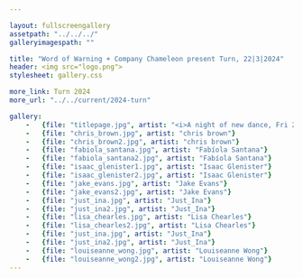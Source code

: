 ```yaml
---

layout: fullscreengallery
assetpath: "../../../"
galleryimagespath: ""

title: "Word of Warning + Company Chameleon present Turn, 22|3|2024"
header: <img src="logo.png">
stylesheet: gallery.css

more_link: Turn 2024
more_url: "../../current/2024-turn"

gallery:
    -   {file: "titlepage.jpg", artist: "<i>A night of new dance, Fri 22 Mar 2024</i> · Lisa Chearles by Burke Raby"}
    -   {file: "chris_brown.jpg", artist: "chris brown"}
    -   {file: "chris_brown2.jpg", artist: "chris brown"}
    -   {file: "fabiola_santana.jpg", artist: "Fabíola Santana"}
    -   {file: "fabiola_santana2.jpg", artist: "Fabíola Santana"}
    -   {file: "isaac_glenister1.jpg", artist: "Isaac Glenister"}
    -   {file: "isaac_glenister2.jpg", artist: "Isaac Glenister"}
    -   {file: "jake_evans.jpg", artist: "Jake Evans"}
    -   {file: "jake_evans2.jpg", artist: "Jake Evans"}
    -   {file: "just_ina.jpg", artist: "Just_Ina"}
    -   {file: "just_ina2.jpg", artist: "Just_Ina"}
    -   {file: "lisa_chearles.jpg", artist: "Lisa Chearles"}
    -   {file: "lisa_chearles2.jpg", artist: "Lisa Chearles"}
    -   {file: "just_ina.jpg", artist: "Just_Ina"}
    -   {file: "just_ina2.jpg", artist: "Just_Ina"}
    -   {file: "louiseanne_wong.jpg", artist: "Louiseanne Wong"}
    -   {file: "louiseanne_wong2.jpg", artist: "Louiseanne Wong"}
---
```

